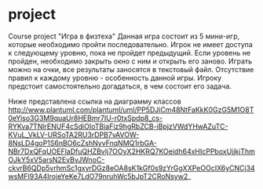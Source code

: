 # project
Course project "Игра в физтеха"
Данная игра состоит из 5 мини-игр, которые необходимо пройти последовательно.
Игрок не имеет доступа к следующему уровню, пока не пройдет предыдущий.
Если уровень не пройден, необходимо закрыть окно с ним и открыть его заново.
Играть можно на очки, все результаты заносятся в текстовый файл.
Отсутствие правил к каждому уровню - особенность данной игры.
Игроку предстоит самостоятельно догадаться, в чем состоит его задача.

Ниже представлена ссылка на диаграмму классов
http://www.plantuml.com/plantuml/uml/PP5DJiCm48NtFaKkK0GzG5M1O8T0eYiso3G3M9quaUr8HEBmr7IU-r0txSpdp8_cs-RYKva7TNlrENUF4cSdiOIoTBiaFiz9hgRbZCB-iBpjzVWdYHwAZuTC-KVuL_VkLV-URSoTA2RU3rDPB7vAVOW-8NsLD4goP1S6nBO6cZshNyvFnqNMQ1rbGA-NBr7DxQFqUOEFlaDfuQHZBvIj7OOyX2HKRQ7KOeidh64xHIcPPboxUjjkjThmOJkY5xV5arsN2EvBvJWnoC-ckvrB6QDp5vrhmSc1gxyrDGz8eOA8sK1kGf0s9zYrGgXXPeOOcIX6yCNCj34wsMFI93A4IrojeYeKe7LdO79nruhWc5bJpT2CRoNsyw2_